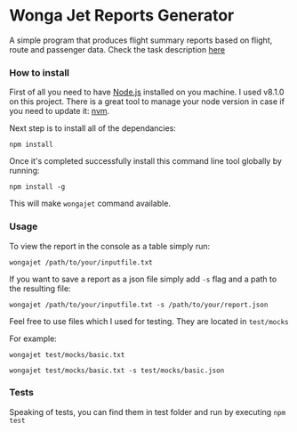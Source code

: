 # Wonga Jet Reports Generator

A simple program that produces flight summary reports based on flight, route and passenger data. Check the task description [here](https://github.com/yunda/wongajet/blob/master/task.md)

### How to install

First of all you need to have [Node.js](https://nodejs.org/en/) installed on you machine. I used v8.1.0 on this project. There is a great tool to manage your node version in case if you need to update it: [nvm](https://github.com/creationix/nvm).

Next step is to install all of the dependancies:

```
npm install
```

Once it's completed successfully install this command line tool globally by running:
```
npm install -g
```
This will make `wongajet` command available.

### Usage

To view the report in the console as a table simply run:
```
wongajet /path/to/your/inputfile.txt
```

If you want to save a report as a json file simply add `-s` flag and a path to the resulting file:

```
wongajet /path/to/your/inputfile.txt -s /path/to/your/report.json
```

Feel free to use files which I used for testing. They are located in `test/mocks`

For example:

```
wongajet test/mocks/basic.txt

wongajet test/mocks/basic.txt -s test/mocks/basic.json
```

### Tests

Speaking of tests, you can find them in test folder and run by executing `npm test`
